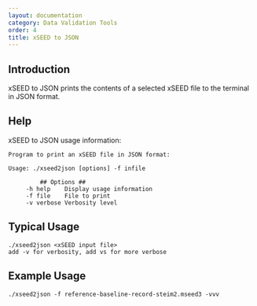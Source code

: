 ```yaml
---
layout: documentation
category: Data Validation Tools
order: 4
title: xSEED to JSON
---
```


## Introduction

xSEED to JSON prints the contents of a selected xSEED file to the terminal in JSON format.

## Help

xSEED to JSON usage information:

```
Program to print an xSEED file in JSON format:

Usage: ./xseed2json [options] -f infile

         ## Options ##
     -h help    Display usage information
     -f file    File to print
     -v verbose Verbosity level
```

## Typical Usage

```
./xseed2json <xSEED input file>
add -v for verbosity, add vs for more verbose
```

## Example Usage

```
./xseed2json -f reference-baseline-record-steim2.mseed3 -vvv
```

